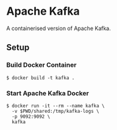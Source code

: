 # Apache Kafka
A containerised version of Apache Kafka.

## Setup

### Build Docker Container
```
$ docker build -t kafka .
```

### Start Apache Kafka Docker
```
$ docker run -it --rm --name kafka \
  -v $PWD/shared:/tmp/kafka-logs \
  -p 9092:9092 \
  kafka
```
